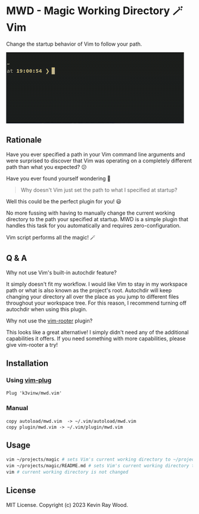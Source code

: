 MWD - Magic Working Directory :magic_wand: Vim 
==============================================

Change the startup behavior of Vim to follow your path.

![img](./assets/demo.gif)

Rationale
---------

Have you ever specified a path in your Vim command line arguments
and were surprised to discover that Vim was operating on a completely
different path than what you expected? :confused:

Have you ever found yourself wondering :thinking:

> Why doesn't Vim just set the path to what I specified at startup?

Well this could be the perfect plugin for you! :smiley:

No more fussing with having to manually change the current working
directory to the path your specified at startup. MWD is a simple
plugin that handles this task for you automatically and requires
zero-configuration.

Vim script performs all the magic! :magic_wand:

Q & A
-----

Why not use Vim's built-in autochdir feature?

It simply doesn't fit my workflow. I would like Vim to stay in my workspace
path or what is also known as the project's root. Autochdir will keep changing
your directory all over the place as you jump to different files throughout
your workspace tree. For this reason, I recommend turning off autochdir when
using this plugin.

Why not use the [vim-rooter](https://github.com/airblade/vim-rooter) plugin?

This looks like a great alternative! I simply didn't need any of the
additional capabilities it offers. If you need something with more
capabilities, please give vim-rooter a try!

## Installation

### Using [vim-plug](https://github.com/junegunn/vim-plug)

```vim
Plug 'k3vinw/mwd.vim'
```

### Manual

```
copy autoload/mwd.vim  -> ~/.vim/autoload/mwd.vim
copy plugin/mwd.vim -> ~/.vim/plugin/mwd.vim
```

## Usage

```bash
vim ~/projects/magic # sets Vim's current working directory to ~/projects/magic
vim ~/projects/magic/README.md # sets Vim's current working directory to ~/projects/magic
vim # current working directory is not changed
```

## License

MIT License. Copyright (c) 2023 Kevin Ray Wood.
